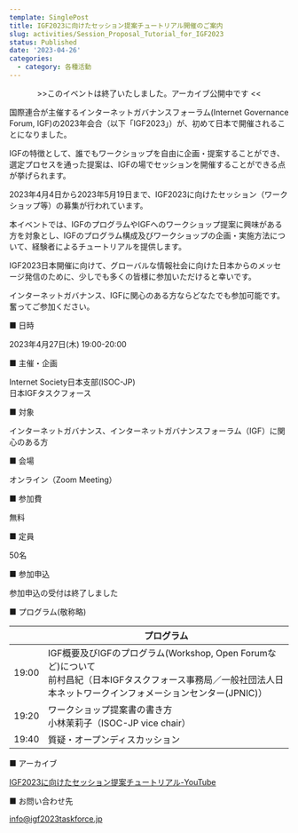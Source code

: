 ```yaml
---
template: SinglePost
title: IGF2023に向けたセッション提案チュートリアル開催のご案内
slug: activities/Session_Proposal_Tutorial_for_IGF2023
status: Published
date: '2023-04-26'
categories:
  - category: 各種活動
---
```


<span style="color: red; "><div align="center">&gt;&gt;このイベントは終了いたしました。アーカイブ公開中です &lt;&lt;</div></span>


国際連合が主催するインターネットガバナンスフォーラム(Internet Governance Forum, IGF)の2023年会合（以下「IGF2023」）が、初めて日本で開催されることになりました。

IGFの特徴として、誰でもワークショップを自由に企画・提案することができ、選定プロセスを通った提案は、IGFの場でセッションを開催することができる点が挙げられます。

2023年4月4日から2023年5月19日まで、IGF2023に向けたセッション（ワークショップ等）の募集が行われています。

本イベントでは、IGFのプログラムやIGFへのワークショップ提案に興味がある方を対象とし、IGFのプログラム構成及びワークショップの企画・実施方法について、経験者によるチュートリアルを提供します。

IGF2023日本開催に向けて、グローバルな情報社会に向けた日本からのメッセージ発信のために、少しでも多くの皆様に参加いただけると幸いです。

インターネットガバナンス、IGFに関心のある方ならどなたでも参加可能です。 奮ってご参加ください。

■ 日時

   2023年4月27日(木) 19:00-20:00

■ 主催・企画

   Internet Society日本支部(ISOC-JP)<br>
   日本IGFタスクフォース<br>
   
■ 対象

   インターネットガバナンス、インターネットガバナンスフォーラム（IGF）に関心のある方

■ 会場

   オンライン（Zoom Meeting）

■ 参加費

   無料

■ 定員

   50名

■ 参加申込

   参加申込の受付は終了しました

■ プログラム(敬称略)

|  | プログラム |
| ---- | ---- |
| 19:00 | IGF概要及びIGFのプログラム(Workshop, Open Forumなど)について <br> 前村昌紀（日本IGFタスクフォース事務局／一般社団法人日本ネットワークインフォメーションセンター(JPNIC)） |
| 19:20 | ワークショップ提案書の書き方 <br> 小林茉莉子（ISOC-JP vice chair）|
| 19:40 | 質疑・オープンディスカッション |

■ アーカイブ

[IGF2023に向けたセッション提案チュートリアル-YouTube](https://www.youtube.com/watch?v=SY3J0Gbuyis)

■ お問い合わせ先

   info@igf2023taskforce.jp
